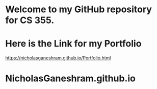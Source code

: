 # Welcome to my GitHub repository for CS 355.
# Here is the Link for my Portfolio
https://nicholasganeshram.github.io/Portfolio.html

# NicholasGaneshram.github.io
